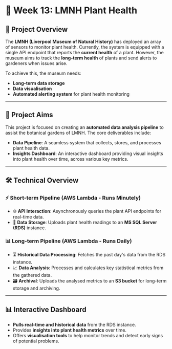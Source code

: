 # 🌿 Week 13: LMNH Plant Health

## 📝 Project Overview

The **LMNH (Liverpool Museum of Natural History)** has deployed an array of sensors to monitor plant health. Currently, the system is equipped with a single API endpoint that reports the **current health** of a plant. However, the museum aims to track the **long-term health** of plants and send alerts to gardeners when issues arise.

To achieve this, the museum needs:
- **Long-term data storage**
- **Data visualisation**
- **Automated alerting system** for plant health monitoring

---

## 🎯 Project Aims

This project is focused on creating an **automated data analysis pipeline** to assist the botanical gardens of LMNH. The core deliverables include:

- **Data Pipeline**: A seamless system that collects, stores, and processes plant health data.
- **Insights Dashboard**: An interactive dashboard providing visual insights into plant health over time, across various key metrics.

---

## 🛠️ Technical Overview

### ⚡ Short-term Pipeline (AWS Lambda - Runs Minutely)
- 🌐 **API Interaction**: Asynchronously queries the plant API endpoints for real-time data.
- 💾 **Data Storage**: Uploads plant health readings to an **MS SQL Server (RDS)** instance.

### 📊 Long-term Pipeline (AWS Lambda - Runs Daily)
- ⏳ **Historical Data Processing**: Fetches the past day's data from the RDS instance.
- 📈 **Data Analysis**: Processes and calculates key statistical metrics from the gathered data.
- 🗃️ **Archival**: Uploads the analysed metrics to an **S3 bucket** for long-term storage and archiving.

---

## 📊 Interactive Dashboard

- **Pulls real-time and historical data** from the RDS instance.
- Provides **insights into plant health metrics** over time.
- Offers **visualisation tools** to help monitor trends and detect early signs of potential problems.